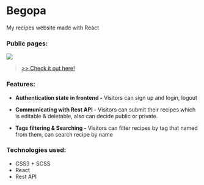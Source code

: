 # Begopa

My recipes website made with React

### Public pages:
![](https://storage.jcheyoon.com/begopa.gif)

> [>> Check it out here!](https://begopa.jcheyoon.com/)
### Features:

- **Authentication state in frontend -**
  Visitors can sign up and login, logout

- **Communicating with Rest API -**
  Visitors can submit their recipes which is editable & deletable, also can decide public or private.

- **Tags filtering & Searching -**
  Visitors can filter recipes by tag that named from them, can search recipe by name


### Technologies used:

- CSS3 + SCSS
- React
- Rest API
